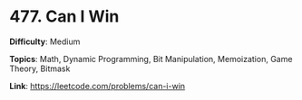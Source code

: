 # 477. Can I Win

**Difficulty**: Medium

**Topics**: Math, Dynamic Programming, Bit Manipulation, Memoization, Game Theory, Bitmask

**Link**: https://leetcode.com/problems/can-i-win
